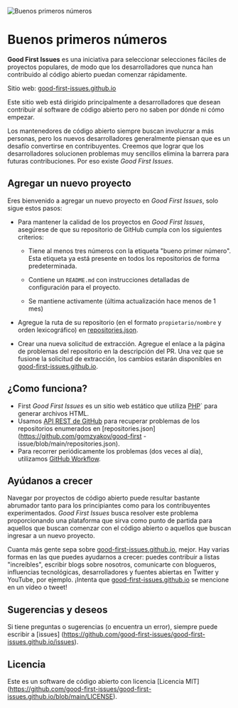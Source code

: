 ![Buenos primeros números](./assets/github/social-preview.png)

# Buenos primeros números

**Good First Issues** es una iniciativa para seleccionar selecciones fáciles de proyectos populares, de modo que los desarrolladores que nunca han contribuido al código abierto puedan comenzar rápidamente.

Sitio web: [good-first-issues.github.io](https://good-first-issues.github.io)

Este sitio web está dirigido principalmente a desarrolladores que desean contribuir al software de código abierto pero no saben por dónde ni cómo empezar.

Los mantenedores de código abierto siempre buscan involucrar a más personas, pero los nuevos desarrolladores generalmente piensan que es un desafío convertirse en contribuyentes. Creemos que lograr que los desarrolladores solucionen problemas muy sencillos elimina la barrera para futuras contribuciones. Por eso existe *Good First Issues*.

## Agregar un nuevo proyecto

Eres bienvenido a agregar un nuevo proyecto en *Good First Issues*, solo sigue estos pasos:

- Para mantener la calidad de los proyectos en *Good First Issues*, asegúrese de que su repositorio de GitHub cumpla con los siguientes criterios:

     - Tiene al menos tres números con la etiqueta "bueno primer número". Esta etiqueta ya está presente en todos los repositorios de forma predeterminada.

     - Contiene un `README.md` con instrucciones detalladas de configuración para el proyecto.

     - Se mantiene activamente (última actualización hace menos de 1 mes)

- Agregue la ruta de su repositorio (en el formato `propietario/nombre` y orden lexicográfico) en [repositories.json](https://github.com/gomzyakov/good-first-issue/blob/main/repositories.json).

- Crear una nueva solicitud de extracción. Agregue el enlace a la página de problemas del repositorio en la descripción del PR. Una vez que se fusione la solicitud de extracción, los cambios estarán disponibles en [good-first-issues.github.io](https://good-first-issues.github.io).

## ¿Como funciona?

- First *Good First Issues* es un sitio web estático que utiliza [PHP](https://www.php.net)` para generar archivos HTML.
- Usamos [API REST de GitHub](https://docs.github.com/en/rest) para recuperar problemas de los repositorios enumerados en [repositories.json](https://github.com/gomzyakov/good-first -issue/blob/main/repositories.json).
- Para recorrer periódicamente los problemas (dos veces al día), utilizamos [GitHub Workflow](https://docs.github.com/en/actions/using-workflows).

## Ayúdanos a crecer

Navegar por proyectos de código abierto puede resultar bastante abrumador tanto para los principiantes como para los contribuyentes experimentados. *Good First Issues* busca resolver este problema proporcionando una plataforma que sirva como punto de partida para aquellos que buscan comenzar con el código abierto o aquellos que buscan ingresar a un nuevo proyecto.

Cuanta más gente sepa sobre [good-first-issues.github.io](https://good-first-issues.github.io), mejor. Hay varias formas en las que puedes ayudarnos a crecer: puedes contribuir a listas "increíbles", escribir blogs sobre nosotros, comunicarte con blogueros, influencias tecnológicas, desarrolladores y fuentes abiertas en Twitter y YouTube, por ejemplo. ¡Intenta que [good-first-issues.github.io](https://good-first-issues.github.io) se mencione en un vídeo o tweet!

## Sugerencias y deseos

Si tiene preguntas o sugerencias (o encuentra un error), siempre puede escribir a [issues] (https://github.com/good-first-issues/good-first-issues.github.io/issues).

## Licencia

Este es un software de código abierto con licencia [Licencia MIT] (https://github.com/good-first-issues/good-first-issues.github.io/blob/main/LICENSE).